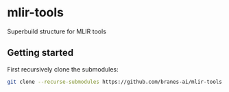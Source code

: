 # mlir-tools
Superbuild structure for MLIR tools

## Getting started

First recursively clone the submodules:

```bash
git clone --recurse-submodules https://github.com/branes-ai/mlir-tools
```
